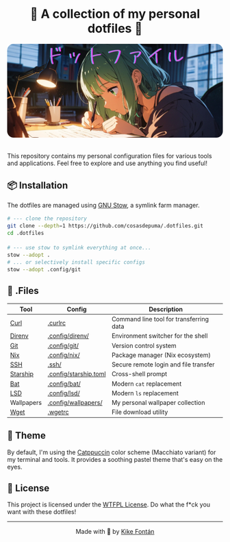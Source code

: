 <div align="center">

# 🌈 A collection of my personal dotfiles 🦄

<img src=".github/logo.png" alt=".dotfiles" />
<br/><br/>
</div>

This repository contains my personal configuration files for various tools and applications. Feel free to explore and use anything you find useful!

## 📦 Installation

The dotfiles are managed using [GNU Stow](https://www.gnu.org/software/stow/), a symlink farm manager.

```sh
# --- clone the repository
git clone --depth=1 https://github.com/cosasdepuma/.dotfiles.git
cd .dotfiles

# --- use stow to symlink everything at once...
stow --adopt .
# ... or selectively install specific configs
stow --adopt .config/git
```

## 📄 .Files

| Tool                                       | Config                                         | Description                             |
|--------------------------------------------|------------------------------------------------|-----------------------------------------|
| [Curl](https://curl.se/)                   | [.curlrc](.curlrc)                             | Command line tool for transferring data |
| [Direnv](https://direnv.net/)              | [.config/direnv/](.config/direnv/)             | Environment switcher for the shell      |
| [Git](https://git-scm.com/)                | [.config/git/](.config/git/)                   | Version control system                  |
| [Nix](https://nixos.org/)                  | [.config/nix/](.config/nix/)                   | Package manager (Nix ecosystem)         |
| [SSH](https://www.openssh.com)             | [.ssh/](.ssh/)                                 | Secure remote login and file transfer   |
| [Starship](https://starship.rs/)           | [.config/starship.toml](.config/starship.toml) | Cross-shell prompt                      |
| [Bat](https://github.com/sharkdp/bat)      | [.config/bat/](.config/bat/)                   | Modern `cat` replacement                |
| [LSD](https://github.com/lsd-rs/lsd)       | [.config/lsd/](.config/lsd/)                   | Modern `ls` replacement                 |
| Wallpapers                                 | [.config/wallpapers/](.config/wallpapers/)     | My personal wallpaper collection        |
| [Wget](https://www.gnu.org/software/wget/) | [.wgetrc](.wgetrc)                             | File download utility                   |

## 🎨 Theme

By default, I'm using the [Catppuccin](https://github.com/catppuccin/catppuccin) color scheme (Macchiato variant) for my terminal and tools. It provides a soothing pastel theme that's easy on the eyes.

## 📝 License

This project is licensed under the [WTFPL License](LICENSE). Do what the f*ck you want with these dotfiles!

---

<p align="center">
  Made with 💜 by <a href="https://github.com/CosasDePuma">Kike Fontán</a>
</p>
